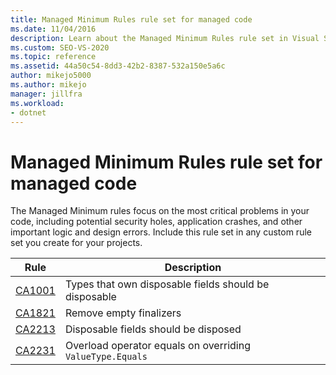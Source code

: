 ```yaml
---
title: Managed Minimum Rules rule set for managed code
ms.date: 11/04/2016
description: Learn about the Managed Minimum Rules rule set in Visual Studio, which focuses on security, robustness, and other critical issues. See rule descriptions.
ms.custom: SEO-VS-2020
ms.topic: reference
ms.assetid: 44a50c54-8dd3-42b2-8387-532a150e5a6c
author: mikejo5000
ms.author: mikejo
manager: jillfra
ms.workload:
- dotnet
---
```

# Managed Minimum Rules rule set for managed code

The Managed Minimum rules focus on the most critical problems in your code, including potential security holes, application crashes, and other important logic and design errors. Include this rule set in any custom rule set you create for your projects.

|Rule|Description|
|----------|-----------------|
|[CA1001](/dotnet/fundamentals/code-analysis/quality-rules/ca1001)|Types that own disposable fields should be disposable|
|[CA1821](/dotnet/fundamentals/code-analysis/quality-rules/ca1821)|Remove empty finalizers|
|[CA2213](/dotnet/fundamentals/code-analysis/quality-rules/ca2213)|Disposable fields should be disposed|
|[CA2231](/dotnet/fundamentals/code-analysis/quality-rules/ca2231)|Overload operator equals on overriding `ValueType.Equals`|

